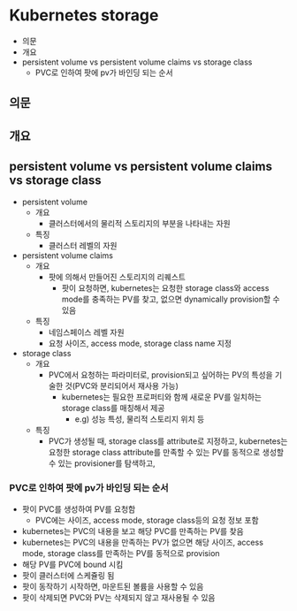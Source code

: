 # Kubernetes storage

- 의문
- 개요
- persistent volume vs persistent volume claims vs storage class
  - PVC로 인하여 팟에 pv가 바인딩 되는 순서

## 의문

## 개요

## persistent volume vs persistent volume claims vs storage class

- persistent volume
  - 개요
    - 클러스터에서의 물리적 스토리지의 부분을 나타내는 자원
  - 특징
    - 클러스터 레벨의 자원
- persistent volume claims
  - 개요
    - 팟에 의해서 만들어진 스토리지의 리퀘스트
      - 팟이 요청하면, kubernetes는 요청한 storage class와 access mode를 충족하는 PV를 찾고, 없으면 dynamically provision할 수 있음
  - 특징
    - 네임스페이스 레벨 자원
    - 요청 사이즈, access mode, storage class name 지정
- storage class
  - 개요
    - PVC에서 요청하는 파라미터로, provision되고 싶어하는 PV의 특성을 기술한 것(PVC와 분리되어서 재사용 가능)
      - kubernetes는 필요한 프로퍼티와 함께 새로운 PV를 일치하는 storage class를 매칭해서 제공
        - e.g) 성능 특성, 물리적 스토리지 위치 등
  - 특징
    - PVC가 생성될 때, storage class를 attribute로 지정하고, kubernetes는 요청한 storage class attribute를 만족할 수 있는 PV를 동적으로 생성할 수 있는 provisioner를 탐색하고,

### PVC로 인하여 팟에 pv가 바인딩 되는 순서

- 팟이 PVC를 생성하여 PV를 요청함
  - PVC에는 사이즈, access mode, storage class등의 요청 정보 포함
- kubernetes는 PVC의 내용을 보고 해당 PVC를 만족하는 PV를 찾음
- kubernetes는 PVC의 내용을 만족하는 PV가 없으면 해당 사이즈, access mode, storage class를 만족하는 PV를 동적으로 provision
- 해당 PV를 PVC에 bound 시킴
- 팟이 클러스터에 스케쥴링 됨
- 팟이 동작하기 시작하면, 마운트된 볼륨을 사용할 수 있음
- 팟이 삭제되면 PVC와 PV는 삭제되지 않고 재사용될 수 있음
